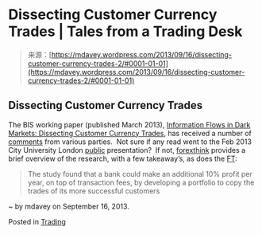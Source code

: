 <!--yml
category: 未分类
date: 2024-05-18 06:01:47
-->

# Dissecting Customer Currency Trades | Tales from a Trading Desk

> 来源：[https://mdavey.wordpress.com/2013/09/16/dissecting-customer-currency-trades-2/#0001-01-01](https://mdavey.wordpress.com/2013/09/16/dissecting-customer-currency-trades-2/#0001-01-01)

## Dissecting Customer Currency Trades

The BIS working paper (published March 2013), [Information Flows in Dark Markets: Dissecting Customer Currency Trades](http://www.bis.org/publ/work405.pdf), has received a number of [comments](http://www.tradingfloor.com/posts/heavy-hands-hard-work-1832538021) from various parties.  Not sure if any read went to the Feb 2013 City University London [public](http://www.city.ac.uk/events/2013/february/information-flows-in-dark-markets-dissecting-customer-currency-trades) presentation?  If not, [forexthink](http://www.forexthink.com/news/banks-could-profit-from-copying-traders-according-to-study/) provides a brief overview of the research, with a few takeaway’s, as does the [FT](http://www.ft.com/cms/s/0/ff401d50-b59a-11e2-850d-00144feabdc0.html#axzz2f02sa1w1):

> The study found that a bank could make an additional 10% profit per year, on top of transaction fees, by developing a portfolio to copy the trades of its more successful customers

~ by mdavey on September 16, 2013.

Posted in [Trading](https://mdavey.wordpress.com/category/trading/)